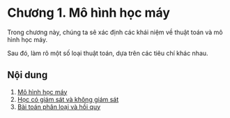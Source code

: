 # Chương 1. Mô hình học máy

Trong chương này, chúng ta sẽ xác định các khái niệm về thuật toán và mô hình học máy.

Sau đó, làm rõ một số loại thuật toán, dựa trên các tiêu chí khác nhau.

## Nội dung
1. [Mô hình học máy](1.1.a-machine-learning-model.md)
2. [Học có giám sát và không giám sát](1.2.classification-vs-regression.md)
3. [Bài toán phân loại và hồi quy](1.3.supervised-vs-unsupervised.md)
